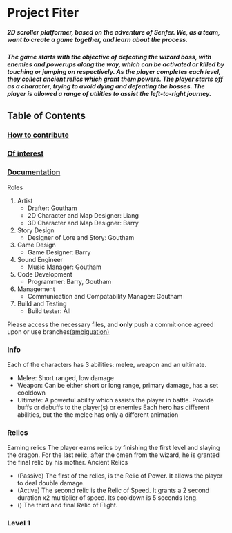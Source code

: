 Project Fiter
=============

##### 2D scroller platformer, based on the adventure of Senfer. We, as a team, want to create a game together, and learn about the process.
##### The game starts with the objective of defeating the wizard boss, with enemies and powerups along the way, which can be activated or killed by touching or jumping on respectively. As the player completes each level, they collect ancient relics which grant them powers. The player starts off as a character, trying to avoid dying and defeating the bosses. The player is allowed a range of utilities to assist the left-to-right journey.

Table of Contents
-----------------

### [How to contribute](#/1)

### [Of interest](#/2)

### [Documentation](#/3)

Roles
1.  Artist
    *   Drafter: Goutham
    *   2D Character and Map Designer: Liang
    *   3D Character and Map Designer: Barry
2.  Story Design
    *   Designer of Lore and Story: Goutham
3.  Game Design
    *   Game Designer: Barry
4.  Sound Engineer
    *   Music Manager: Goutham
5.  Code Development
    *   Programmer: Barry, Goutham 
6.  Management
    *   Communication and Compatability Manager: Goutham
7.  Build and Testing
    *   Build tester: All

Please access the necessary files, and **only** push a commit once agreed upon or use branches[(ambiguation)](https://bit.ly/2EBUPAl)

### Info
Each of the characters has 3 abilities: melee, weapon and an ultimate.
*  Melee: Short ranged, low damage
*  Weapon: Can be either short or long range, primary damage, has a set cooldown
*  Ultimate: A powerful ability which assists the player in battle. Provide buffs or debuffs to the player(s) or enemies
Each hero has different abilities, but the the melee has only a different animation

### Relics
Earning relics
   The player earns relics by finishing the first level and slaying the dragon. For the last relic, after the omen from the wizard, he is granted the final relic by his mother.
Ancient Relics
* (Passive) The first of the relics, is the Relic of Power. It allows the player to deal double damage.
* (Active) The second relic is the Relic of Speed. It grants a 2 second duration x2 multiplier of speed. Its cooldown is 5 seconds long.
* () The third and final Relic of Flight.

### Level 1


